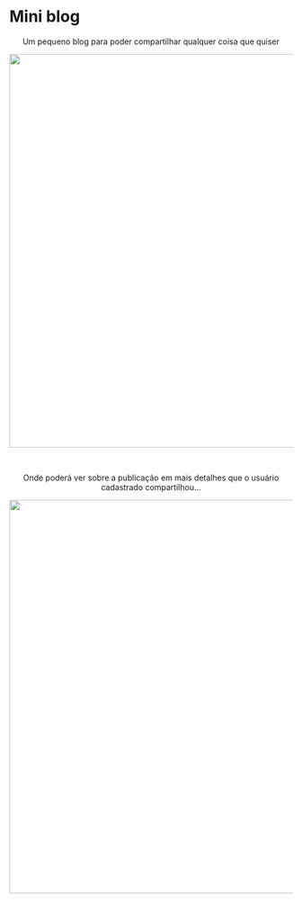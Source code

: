 # Mini blog

<div align="center">
<p aling="center">
Um pequeno blog para poder compartilhar qualquer coisa que quiser
</p>

 <img src="https://user-images.githubusercontent.com/91754983/228106998-febcb50a-e1e7-4005-bf0b-4f3e8bcf1a90.png" width="700px"/></a>

 <br>
 <p align="center">
 Onde poderá ver sobre a publicação em mais detalhes que o usuário cadastrado compartilhou...
</p>

<img src="https://user-images.githubusercontent.com/91754983/228110063-f7681d99-a122-48f3-b5b6-52407e6a141c.png" width="700px"/></a>
</div>
